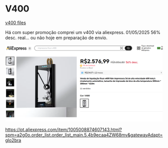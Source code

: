 # V400
[v400 files](GitHubFLSunV400.md)

Há com super promoção comprei um v400 via aliexpress. 01/05/2025
56% desc. real... ou não hoje em preparação de envio.

![Texto alternativo da imagem](/imagens/compra.png)

https://pt.aliexpress.com/item/1005008874607143.html?spm=a2g0o.order_list.order_list_main.5.4b9ecaa4ZW68mv&gatewayAdapt=glo2bra
